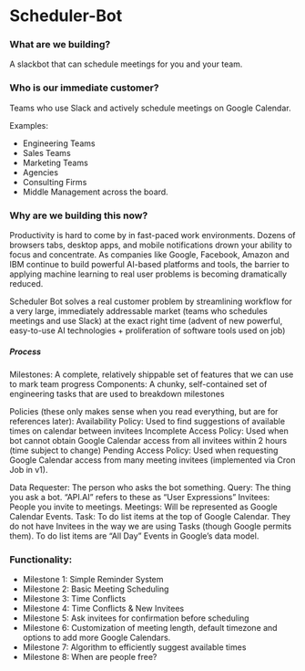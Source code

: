 # Scheduler-Bot

### What are we building?
A slackbot that can schedule meetings for you and your team.

### Who is our immediate customer?
Teams who use Slack and actively schedule meetings on Google Calendar.

Examples:
- Engineering Teams
- Sales Teams
- Marketing Teams
- Agencies
- Consulting Firms
- Middle Management across the board.

### Why are we building this now?

Productivity is hard to come by in fast-paced work environments. Dozens of browsers tabs, desktop apps,  and mobile notifications drown your ability to focus and concentrate. As companies like Google, Facebook, Amazon and IBM continue to build powerful AI-based platforms and tools, the barrier to applying machine learning to real user problems is becoming dramatically reduced.

Scheduler Bot solves a real customer problem by streamlining workflow for a very large, immediately addressable market (teams who schedules meetings and use Slack) at the exact right time (advent of new powerful, easy-to-use AI technologies + proliferation of software tools used on job)

##### Process
Milestones: A complete, relatively shippable set of features that we can use to mark team progress
Components: A chunky, self-contained set of engineering tasks that are used to breakdown milestones

Policies (these only makes sense when you read everything, but are for references later):
Availability Policy: Used to find suggestions of available times on calendar between invitees
Incomplete Access Policy: Used when bot cannot obtain Google Calendar access from all invitees within 2 hours (time subject to change)
Pending Access Policy: Used when requesting Google Calendar access from many meeting invitees (implemented via Cron Job in v1).

Data
Requester: The person who asks the bot something.
Query: The thing you ask a bot. “API.AI” refers to these as “User Expressions”
Invitees: People you invite to meetings.
Meetings: Will be represented as Google Calendar Events.
Task: To do list items at the top of Google Calendar. They do not have Invitees in the way we are using Tasks (though Google permits them). To do list items are “All Day” Events in Google’s data model.

### Functionality:
- Milestone 1: Simple Reminder System
- Milestone 2: Basic Meeting Scheduling
- Milestone 3: Time Conflicts
- Milestone 4: Time Conflicts & New Invitees
- Milestone 5: Ask invitees for confirmation before scheduling
- Milestone 6: Customization of meeting length, default timezone and options to add more Google Calendars.
- Milestone 7: Algorithm to efficiently suggest available times
- Milestone 8: When are people free? 
